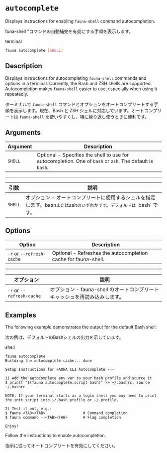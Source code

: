 # `autocomplete`

Displays instructions for enabling `fauna-shell` command autocompletion.

funa-shell "コマンドの自動補完を有効にする手順を表示します。

terminal

```bash
fauna autocomplete [SHELL]
```

## [](#description)Description

Displays instructions for autocompleting `fauna-shell` commands and options in a terminal. Currently, the Bash and ZSH shells are supported. Autocompletion makes `fauna-shell` easier to use, especially when using it repeatedly.

ターミナルで `fauna-shell` コマンドとオプションをオートコンプリートする手順を表示します。現在、Bash と ZSH シェルに対応しています。オートコンプリートは `fauna-shell` を使いやすくし、特に繰り返し使うときに便利です。

## [](#arguments)Arguments

|Argument|Description|
|--|--|
|`SHELL`|Optional - Specifies the shell to use for autocompletion. One of `bash` or `zsh`. The default is `bash`.|

---

|引数|説明|
|--|--|
|`SHELL`|オプション - オートコンプリートに使用するシェルを指定します。bash`または`zsh`のいずれかです。デフォルトは `bash` です。|

## [](#options)Options

|Option|Description|
|--|--|
|`-r` or `--refresh-cache`|Optional - Refreshes the autocompletion cache for fauna-shell.|

---

|オプション|説明|
|--|--|
|`-r` or `--refresh-cache`|オプション - fauna-shell のオートコンプリートキャッシュを再読み込みします。|

## [](#examples)Examples

The following example demonstrates the output for the default Bash shell:

次の例は、デフォルトのBashシェルの出力を示しています。

shell

```shell
fauna autocomplete
Building the autocomplete cache... done

Setup Instructions for FAUNA CLI Autocomplete ---

1) Add the autocomplete env var to your bash profile and source it
$ printf "$(fauna autocomplete:script bash)" >> ~/.bashrc; source ~/.bashrc

NOTE: If your terminal starts as a login shell you may need to print the init script into ~/.bash_profile or ~/.profile.

2) Test it out, e.g.:
$ fauna <TAB><TAB>                 # Command completion
$ fauna command --<TAB><TAB>       # Flag completion

Enjoy!
```

Follow the instructions to enable autocompletion.

指示に従ってオートコンプリートを有効にしてください。

